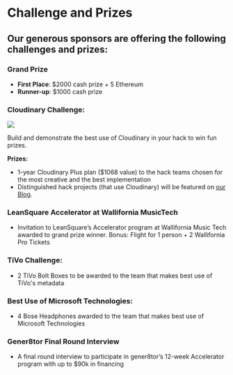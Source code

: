 # Challenge and Prizes

## Our generous sponsors are offering the following challenges and prizes:

### Grand Prize

* **First Place**: $2000 cash prize + 5 Ethereum 
* **Runner-up**: $1000 cash prize

### 

### Cloudinary **Challenge:**

![](https://res.cloudinary.com/cloudinary/image/upload/c_scale,w_300/v1/logo/for_white_bg/cloudinary_logo_for_white_bg.png)

Build and demonstrate the best use of Cloudinary in your hack to win fun prizes.

**Prizes:**

* 1-year Cloudinary Plus plan \($1068 value\) to the hack teams chosen for the most creative and the best implementation
* Distinguished hack projects \(that use Cloudinary\) will be featured on [our Blog](https://cloudinary.com/blog).



### LeanSquare Accelerator at Wallifornia MusicTech

* Invitation to LeanSquare’s Accelerator program at Wallifornia Music Tech awarded to grand prize winner. Bonus: Flight for 1 person + 2 Wallifornia Pro Tickets

### TiVo **Challenge:**

* 2 TiVo Bolt Boxes to be awarded to the team that makes best use of TiVo's metadata

### Best Use of Microsoft Technologies:

* 4 Bose Headphones awarded to the team that makes best use of Microsoft Technologies

### Gener8tor Final Round Interview

* A final round interview to participate in gener8tor’s 12-week Accelerator program with up to $90k in financing



